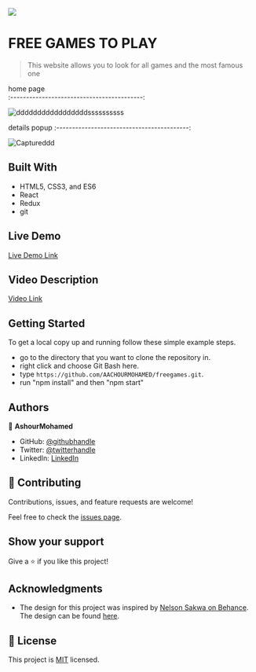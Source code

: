 ![](https://img.shields.io/badge/Microverse-blueviolet)


# FREE GAMES TO PLAY

> This website allows you to look for all games and the most famous one

 home page                                  
:------------------------------------------:

![dddddddddddddddddssssssssss](https://user-images.githubusercontent.com/92208712/187707969-02face7d-5f04-444a-94f2-960d3b8ed539.PNG)

 details popup
:------------------------------------------:

![Captureddd](https://user-images.githubusercontent.com/92208712/187707992-3bdc2de5-bba0-45fe-8df6-9709c4ac4c2f.PNG)

## Built With

- HTML5, CSS3, and ES6
- React
- Redux
- git

## Live Demo

[Live Demo Link](https://freegamescap.netlify.app/)

## Video Description

[Video Link](https://www.loom.com/share/5e15c90422d1430a99e20374f1320f41)

## Getting Started

To get a local copy up and running follow these simple example steps.

- go to the directory that you want to clone the repository in.
- right click and choose Git Bash here.
- type ```https://github.com/AACHOURMOHAMED/freegames.git```.
- run "npm install" and then "npm start"



## Authors

👤 **AshourMohamed**

- GitHub: [@githubhandle](https://github.com/AACHOURMOHAMED)
- Twitter: [@twitterhandle](https://twitter.com/MohamedAachour3)
- LinkedIn: [LinkedIn](https://linkedin.com/in/mohamed-aachour-25405b215)

## 🤝 Contributing

Contributions, issues, and feature requests are welcome!

Feel free to check the [issues page](../../issues/).

## Show your support

Give a ⭐️ if you like this project!

## Acknowledgments

- The design for this project was inspired by [Nelson Sakwa on Behance](https://www.behance.net/sakwadesignstudio). The design can be found [here](https://www.behance.net/gallery/31579789/Ballhead-App-%28Free-PSDs%29).

## 📝 License

This project is [MIT](./MIT.md) licensed.
